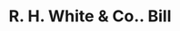 ---
doi: 10.7916/D8JQ2C10
date_other: '1890'
date_other_textual: 1890-1899
form: printed ephemera
genre:
- Invoices
name:
- R. H. White & Co.
object_in_context_url: https://biggert.cul.columbia.edu/items/view/ave_biggert_00442
subject_hierarchical_geographic:
- Boston, Massachusetts, United States
subject_name:
- R. H. White & Co.
title: R. H. White & Co.. Bill
sort_title: R. H. White & Co.. Bill
call_number: ave_biggert_00442
coordinates:
- 42.35805555555556,-71.06361111111111
pid: ave_biggert_00442
identifiers: ave_biggert_00442
thumbnail: https://derivativo-2.library.columbia.edu/iiif/2/ldpd:344171/full/!256,256/0/native.jpg
permalink: /biggert/ave_biggert_00442/
layout: iiif-image-page
---